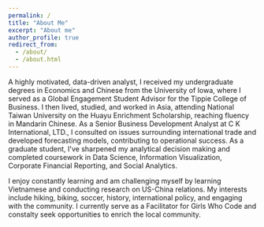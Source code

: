 ```yaml
---
permalink: /
title: "About Me"
excerpt: "About me"
author_profile: true
redirect_from: 
  - /about/
  - /about.html
---
```


A highly motivated, data-driven analyst, I received my undergraduate degrees in Economics and Chinese from the University of Iowa, where I served as a Global Engagement Student Advisor for the Tippie College of Business.  I then lived, studied, and worked in Asia, attending National Taiwan University on the Huayu Enrichment Scholarship, reaching fluency in Mandarin Chinese.  As a Senior Business Development Analyst at C K International, LTD., I consulted on issues surrounding international trade and developed forecasting models, contributing to operational success.  As a graduate student, I've sharpened my analytical decision making and completed coursework in Data Science, Information Visualization, Corporate Financial Reporting, and Social Analytics.  

I enjoy constantly learning and am challenging myself by learning Vietnamese and conducting research on US-China relations.  My interests include hiking, biking, soccer, history, international policy, and engaging with the community.  I currently serve as a Facilitator for Girls Who Code and constalty seek opportunities to enrich the local community.    
